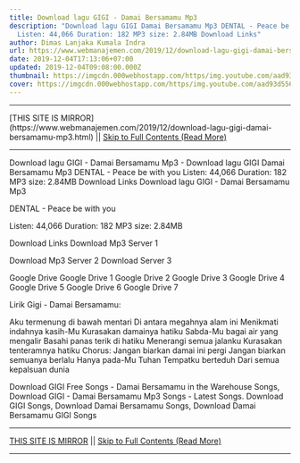 ```yaml
---
title: Download lagu GIGI - Damai Bersamamu Mp3
description: "Download lagu GIGI Damai Bersamamu Mp3 DENTAL - Peace be with you
  Listen: 44,066 Duration: 182 MP3 size: 2.84MB Download Links"
author: Dimas Lanjaka Kumala Indra
url: https://www.webmanajemen.com/2019/12/download-lagu-gigi-damai-bersamamu-mp3.html
date: 2019-12-04T17:13:06+07:00
updated: 2019-12-04T09:08:00.000Z
thumbnail: https://imgcdn.000webhostapp.com/https/img.youtube.com/aad93d556ced350e9aab220f8469ffcf.jpeg
cover: https://imgcdn.000webhostapp.com/https/img.youtube.com/aad93d556ced350e9aab220f8469ffcf.jpeg
---
```


<hr/> [THIS SITE IS MIRROR](https://www.webmanajemen.com/2019/12/download-lagu-gigi-damai-bersamamu-mp3.html) || <a href="https://www.webmanajemen.com/2019/12/download-lagu-gigi-damai-bersamamu-mp3.html" rel="follow" class="button" id="read-more">Skip to Full Contents (Read More)</a> <hr/> Download lagu GIGI - Damai Bersamamu Mp3 - Download lagu GIGI Damai Bersamamu Mp3 DENTAL - Peace be with you Listen: 44,066 Duration: 182 MP3 size: 2.84MB Download Links Download lagu GIGI - Damai Bersamamu Mp3

  DENTAL - Peace be with you 

  Listen: 44,066 
  Duration: 182 
  MP3 size: 2.84MB 

  Download Links 
  Download Mp3 Server 1 

  Download Mp3 Server 2 
  Download Server 3 


  Google Drive   Google Drive 1 
  Google Drive 2 
  Google Drive 3 
  Google Drive 4 
  Google Drive 5 
  Google Drive 6 
  Google Drive 7 


                             
Lirik Gigi - Damai Bersamamu:
                             
 Aku termenung di bawah mentari 
 Di antara megahnya alam ini 
 Menikmati indahnya kasih-Mu 
 Kurasakan damainya hatiku 
 Sabda-Mu bagai air yang mengalir 
 Basahi panas terik di hatiku 
 Menerangi semua jalanku 
 Kurasakan tenteramnya hatiku 
 Chorus: 
 Jangan biarkan damai ini pergi 
 Jangan biarkan semuanya berlalu 
 Hanya pada-Mu Tuhan 
 Tempatku berteduh 
 Dari semua kepalsuan dunia 
                         
  Download GIGI Free Songs - Damai Bersamamu in the Warehouse Songs, Download GIGI - Damai Bersamamu Mp3 Songs - Latest Songs.  Download GIGI Songs, Download Damai Bersamamu Songs, Download Damai Bersamamu GIGI Songs <hr/> [THIS SITE IS MIRROR](https://www.webmanajemen.com/2019/12/download-lagu-gigi-damai-bersamamu-mp3.html) || <a href="https://www.webmanajemen.com/2019/12/download-lagu-gigi-damai-bersamamu-mp3.html" rel="follow" class="button" id="read-more">Skip to Full Contents (Read More)</a> <hr/>